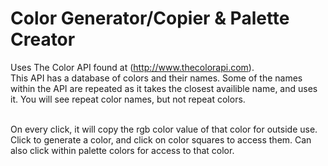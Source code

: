 # Color Generator/Copier & Palette Creator

Uses The Color API found at (http://www.thecolorapi.com). <br>
This API has a database of colors and their names. Some of the names within the API are repeated as it takes the closest availible name, and uses it. You will see repeat color names, but not repeat colors. <br><br>

On every click, it will copy the rgb color value of that color for outside use. <br>
Click to generate a color, and click on color squares to access them. Can also click within palette colors for access to that color.
